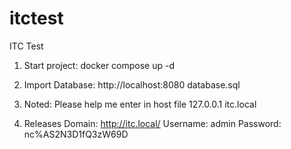 # itctest
ITC Test

1. Start project: 
docker compose up -d

2. Import Database:
http://localhost:8080
database.sql

3. Noted: Please help me enter in host file
127.0.0.1	    itc.local

4. Releases
Domain: http://itc.local/
Username: admin
Password: nc%AS2N3D1fQ3zW69D


